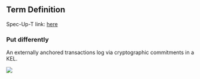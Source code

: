 ## Term Definition

Spec-Up-T link: <a href='https://weboftrust.github.io/WOT-terms/docs/glossary/transaction-event-log'>here</a>

### Put differently
An externally anchored transactions log via cryptographic commitments in a KEL.

![](https://github.com/WebOfTrust/keri/blob/main/images/TEL-and-KEL.png)
